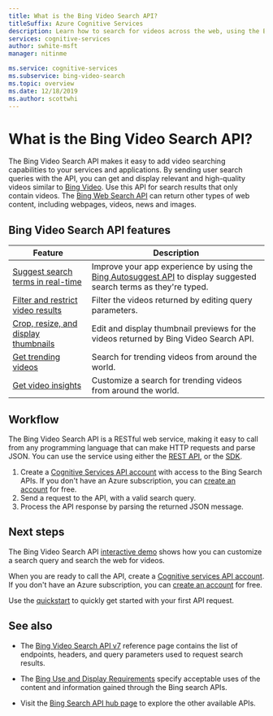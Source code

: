 ```yaml
---
title: What is the Bing Video Search API?
titleSuffix: Azure Cognitive Services
description: Learn how to search for videos across the web, using the Bing Video Search API.
services: cognitive-services
author: swhite-msft
manager: nitinme

ms.service: cognitive-services
ms.subservice: bing-video-search
ms.topic: overview
ms.date: 12/18/2019
ms.author: scottwhi
---
```

# What is the Bing Video Search API?

The Bing Video Search API makes it easy to add video searching capabilities to your services and applications. By sending user search queries with the API, you can get and display relevant and high-quality videos similar to [Bing Video](https://www.bing.com/video). Use this API for search results that only contain videos. The [Bing Web Search API](../bing-web-search/search-the-web.md) can return other types of web content, including webpages, videos, news and images.

## Bing Video Search API features

| Feature                                                                                                                                                                                 | Description                                                                                                                                                            |
|-----------------------------------------------------------------------------------------------------------------------------------------------------------------------------------------|------------------------------------------------------------------------------------------------------------------------------------------------------------------------|
| [Suggest search terms in real-time](concepts/sending-requests.md#suggest-search-terms-with-the-bing-autosuggest-api) | Improve your app experience by using the [Bing Autosuggest API](../bing-autosuggest/get-suggested-search-terms.md) to display suggested search terms as they're typed. |
| [Filter and restrict video results](concepts/get-videos.md#filtering-videos)                      | Filter the videos returned by editing query parameters.                                                                                                       |
| [Crop, resize, and display thumbnails](../bing-web-search/resize-and-crop-thumbnails.md)                                                | Edit and display thumbnail previews for the videos returned by Bing Video Search API.                                                                                      |
| [Get trending videos](trending-videos.md) | Search for trending videos from around the world.                                                                                                          |
| [Get video insights](video-insights.md) | Customize a search for trending videos from around the world.                                                                                                          |

## Workflow

The Bing Video Search API is a RESTful web service, making it easy to call from any programming language that can make HTTP requests and parse JSON. You can use the service using either the [REST API](csharp.md), or the [SDK](video-search-sdk-quickstart.md).

1. Create a [Cognitive Services API account](https://docs.microsoft.com/azure/cognitive-services/cognitive-services-apis-create-account) with access to the Bing Search APIs. If you don't have an Azure subscription, you can [create an account](https://azure.microsoft.com/try/cognitive-services/?api=bing-web-search-api) for free.
2. Send a request to the API, with a valid search query.
3. Process the API response by parsing the returned JSON message.


## Next steps

The Bing Video Search API [interactive demo](https://azure.microsoft.com/services/cognitive-services/bing-video-search-api/) shows how you can customize a search query and search the web for videos.

When you are ready to call the API, create a [Cognitive services API account](https://docs.microsoft.com/azure/cognitive-services/cognitive-services-apis-create-account). If you don't have an Azure subscription, you can [create an account](https://azure.microsoft.com/try/cognitive-services/?api=bing-web-search-api) for free.

Use the [quickstart](csharp.md) to quickly get started with your first API request.

## See also

* The [Bing Video Search API v7](https://docs.microsoft.com/rest/api/cognitiveservices-bingsearch/bing-video-api-v7-reference) reference page contains the list of endpoints, headers, and query parameters used to request search results.

* The [Bing Use and Display Requirements](./useanddisplayrequirements.md) specify acceptable uses of the content and information gained through the Bing search APIs.

* Visit the [Bing Search API hub page](../bing-web-search/search-the-web.md) to explore the other available APIs.